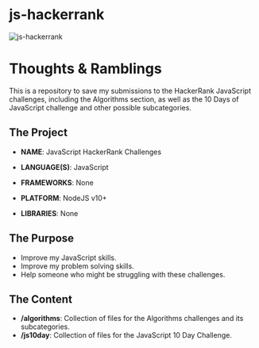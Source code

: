 # js-hackerrank
 
![js-hackerrank](https://mdeamf.github.io/img/js-hackerrank-header.png)

# Thoughts & Ramblings

This is a repository to save my submissions to the HackerRank JavaScript challenges, including the Algorithms section, as well as the 10 Days of JavaScript challenge and other possible subcategories.

## The Project
* **NAME**: JavaScript HackerRank Challenges

* **LANGUAGE(S)**: JavaScript

* **FRAMEWORKS**: None

* **PLATFORM**: NodeJS v10+

* **LIBRARIES**: None

## The Purpose
* Improve my JavaScript skills.
* Improve my problem solving skills.
* Help someone who might be struggling with these challenges.

## The Content
* **/algorithms**: Collection of files for the Algorithms challenges and its subcategories.
* **/js10day**: Collection of files for the JavaScript 10 Day Challenge.
